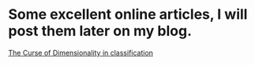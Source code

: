 # Some excellent online articles, I will post them later on my blog.


[The Curse of Dimensionality in classification](https://www.visiondummy.com/2014/04/curse-dimensionality-affect-classification/)